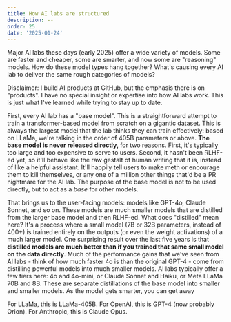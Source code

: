 ```yaml
---
title: How AI labs are structured
description: --
order: 25
date: '2025-01-24'
---
```


Major AI labs these days (early 2025) offer a wide variety of models. Some are faster and cheaper, some are smarter, and now some are "reasoning" models. How do these model types hang together? What's causing every AI lab to deliver the same rough categories of models?

Disclaimer: I build AI products at GitHub, but the emphasis there is on "products". I have no special insight or expertise into how AI labs work. This is just what I've learned while trying to stay up to date.

First, every AI lab has a "base model". This is a straightforward attempt to train a transformer-based model from scratch on a gigantic dataset. This is always the largest model that the lab thinks they can train effectively: based on LLaMa, we're talking in the order of 405B parameters or above. **The base model is never released directly,** for two reasons. First, it's typically too large and too expensive to serve to users. Second, it hasn't been RLHF-ed yet, so it'll behave like the raw gestalt of human writing that it is, instead of like a helpful assistant. It'll happily tell users to make meth or encourage them to kill themselves, or any one of a million other things that'd be a PR nightmare for the AI lab. The purpose of the base model is not to be used directly, but to act as a _base_ for other models.

That brings us to the user-facing models: models like GPT-4o, Claude Sonnet, and so on. These models are much smaller models that are distilled from the larger base model and then RLHF-ed. What does "distilled" mean here? It's a process where a small model (7B or 32B parameters, instead of 400+) is trained entirely on the outputs (or even the weight activations) of a much larger model. One surprising result over the last five years is that **distilled models are much better than if you trained that same small model on the data directly**. Much of the performance gains that we've seen from AI labs - think of how much faster 4o is than the original GPT-4 - come from distilling powerful models into much smaller models. AI labs typically offer a few tiers here: 4o and 4o-mini, or Claude Sonnet and Haiku, or Meta LLaMa 70B and 8B. These are separate distillations of the base model into smaller and smaller models. As the model gets smarter, you can get away

For LLaMa, this is LLaMa-405B. For OpenAI, this is GPT-4 (now probably Orion). For Anthropic, this is Claude Opus.